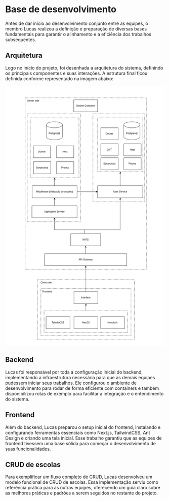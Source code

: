 # Base de desenvolvimento

Antes de dar início ao desenvolvimento conjunto entre as equipes, o membro Lucas realizou a definição e preparação de diversas bases fundamentais para garantir o alinhamento e a eficiência dos trabalhos subsequentes.

## Arquitetura

Logo no início do projeto, foi desenhada a arquitetura do sistema, definindo os principais componentes e suas interações. A estrutura final ficou definida conforme representado na imagem abaixo:

![Imagem](../assets/arquitetura.png)

## Backend

Lucas foi responsável por toda a configuração inicial do backend, implementando a infraestrutura necessária para que as demais equipes pudessem iniciar seus trabalhos. Ele configurou o ambiente de desenvolvimento para rodar de forma eficiente com containers e também disponibilizou rotas de exemplo para facilitar a integração e o entendimento do sistema.

## Frontend

Além do backend, Lucas preparou o setup inicial do frontend, instalando e configurando ferramentas essenciais como Next.js, TailwindCSS, Ant Design e criando uma tela inicial. Esse trabalho garantiu que as equipes de frontend tivessem uma base sólida para começar o desenvolvimento de suas funcionalidades.

## CRUD de escolas

Para exemplificar um fluxo completo de CRUD, Lucas desenvolveu um modelo funcional de CRUD de escolas. Essa implementação serviu como referência prática para as outras equipes, oferecendo um guia claro sobre as melhores práticas e padrões a serem seguidos no restante do projeto.

